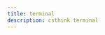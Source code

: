 ```yaml
---
title: terminal
description: csthink terminal
---
```


<template>
  <div id="csthink-terminal-div">
    <vue-terminal
      class="csthink-terminal"
      :task-list="taskList"
      :command-list="commandList"
      style="width: 100%;margin: 0 auto"
    />
  </div>
</template>

<script>
 import VueTerminal from 'vue-terminal'

 const commandList = {
  contact: {
    description: 'contact author',
    messages: [
      { message: 'Website: http://csthink.com' },
      { message: 'Email: security.2009@live.cn' },
      { message: 'Github: https://github.com/csthink' },
      { message: 'WeChat: kcly119' },
      { message: 'QQ: 1454591941' }
    ]
  },
  about: {
    description: 'About author',
    messages: [
      {
        message: 'My name is du mingyang. I\'m a programmer, You can visit my personal website at http://csthink.com to learn more about me and my GitHub page (https://github.com/csthink) to see some of the projects that I\'ve worked on.'
      }
    ]
  },
}

function generateTime() {
  const timeNow = new Date();
  const hours = timeNow.getHours();
  const minutes = timeNow.getMinutes();
  const seconds = timeNow.getSeconds();
  let timeString = '' + hours;
  timeString += (minutes < 10 ? ':0' : ':') + minutes;
  timeString += (seconds < 10 ? ':0' : ':') + seconds;
  return timeString
}

const mockData = [
    {
      time: '@csthink' + generateTime(),
      type: 'info',
      label: 'System',
      message: `Welcome to CSTHINK, You can also visit my GitHub page (https://github.com/csthink) to see some of the projects that I've worked on.`
    },
    {
      time: generateTime(),
      type: 'info',
      label: 'Info',
      message: 'Initialization Start ...'
    },
    {
      time: generateTime(),
      type: 'info',
      label: 'Info',
      message: `✈………………✈………………✈………………`
    }
]

const taskList = {
  echo: {
    description: 'Echoes input',
    echo(pushToList, input) {
      input = input.split(' ')
      input.splice(0, 1)
      const p = new Promise(resolve => {
        pushToList({ time: generateTime(), label: 'Echo', type: 'success', message: input.join(' ') });
        resolve({ type: 'success', label: '', message: '' })
      })
      return p
    }
  },
  defaultTask: {
    description: 'this is default task.',
    defaultTask(pushToList) {
      let i = 0;
      const p = new Promise(resolve => {
        const interval = setInterval(() => {
          mockData[i].time = generateTime()
          pushToList(mockData[i]);
          i++
          if (!mockData[i]) {
            clearInterval(interval)
            resolve({ type: 'success', label: 'Success', message: 'ღ Initialization Complete...' })
          }
        }, 1000);
      })
      return p
    }
  },
  open: {
    description: 'Open a specified url in a new tab.',
    open(pushToList, input) {
      const p = new Promise((resolve, reject) => {
        let url = input.split(' ')[1]
        if (!url) {
          reject({ type: 'error', label: 'Error', message: 'a url is required!' })
          return
        }
        pushToList({ type: 'success', label: 'Success', message: 'Opening' })

        if (input.split(' ')[1].indexOf('http') === -1) {
          url = 'http://' + input.split(' ')[1]
        }
        window.open(url, '_blank')
        resolve({ type: 'success', label: 'Done', message: 'Page Opened!' })
      })
      return p;
    }
  }
}

  export default {
    components: { VueTerminal },
    data () {
      return {
        taskList: taskList,
        commandList: commandList
      }
    }
  }
</script>

<style scoped>
.show-in-github {
  display: none;
}

.page-edit {
  display: none;
}
</style>
